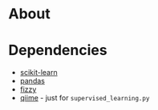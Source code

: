 # About

# Dependencies 

* [scikit-learn](http://scikit-learn.org/stable/)
* [pandas](http://pandas.pydata.org/)
* [fizzy](https://github.com/EESI/Fizzy)
* [qiime](http://qiime.org/) - just for `supervised_learning.py` 
